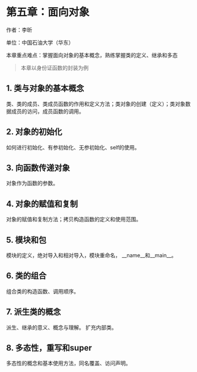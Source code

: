 # 第五章：面向对象

作者：李昕

单位：中国石油大学（华东）

本章重点难点：掌握面向对象的基本概念，熟练掌握类的定义、继承和多态

> 本章以身份证函数的封装为例

## 1. 类与对象的基本概念

类、类的成员、类成员函数的作用和定义方法；类对象的创建（定义）；类对象数据成员的访问，成员函数的调用。

## 2. 对象的初始化

如何进行初始化、有参初始化、无参初始化、self的使用。

## 3. 向函数传递对象

对象作为函数的参数。

## 4. 对象的赋值和复制

对象的赋值和复制方法；拷贝构造函数的定义和使用范围。

## 5. 模块和包

模块的定义，绝对导入和相对导入，模块重命名， \_\_name\_\_和\_\_main\_\_。

## 6. 类的组合

组合类的构造函数、调用顺序。

## 7. 派生类的概念                                                            

派生、继承的意义、概念与理解。 扩充内部类。               

## 8. 多态性，重写和super

多态性的概念和基本使用方法，同名覆盖、访问声明。

